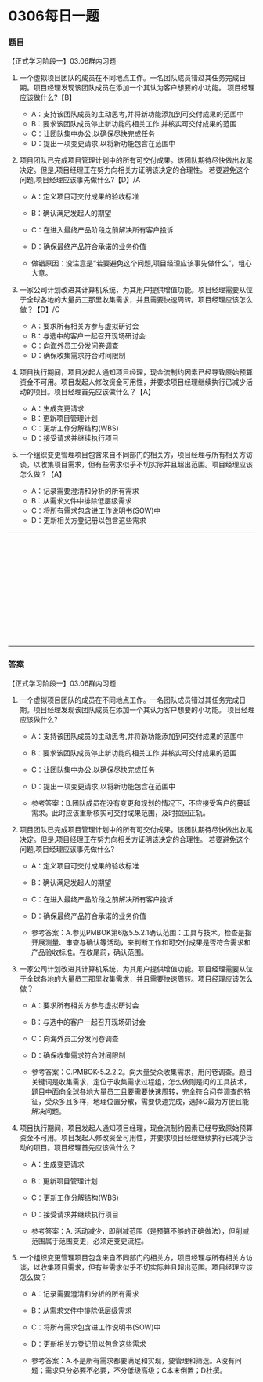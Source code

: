 # 0306每日一题
### 题目
【正式学习阶段一】03.06群内习题

1. 一个虚拟项目团队的成员在不同地点工作。一名团队成员错过其任务完成日期。项目经理发现该团队成员在添加一个其认为客户想要的小功能。 项目经理应该做什么?【B】
	- A：支持该团队成员的主动思考,并将新功能添加到可交付成果的范围中
	- B：要求该团队成员停止新功能的相关工作,并核实可交付成果的范围
	- C：让团队集中办公,以确保尽快完成任务
	- D：提出一项变更请求,以将新功能包含在范围中

2. 项目团队已完成项目管理计划中的所有可交付成果。该团队期待尽快做出收尾决定。但是,项目经理正在努力向相关方证明该决定的合理性。 若要避免这个问题,项目经理应该事先做什么?【D】/A
	- A：定义项目可交付成果的验收标准
	- B：确认满足发起人的期望
	- C：在进入最终产品阶段之前解决所有客户投诉
	- D：确保最终产品符合承诺的业务价值

	- 做错原因：没注意是“若要避免这个问题,项目经理应该事先做什么”，粗心大意。

3. 一家公司计划改进其计算机系统，为其用户提供增值功能。项目经理需要从位于全球各地的大量员工那里收集需求，并且需要快速周转。项目经理应该怎么做？【D】/C
	- A：要求所有相关方参与虚拟研讨会
	- B：与选中的客户一起召开现场研讨会
	- C：向海外员工分发问卷调查
	- D：确保收集需求符合时间限制

4. 项目执行期间，项目发起人通知项目经理，现金流制约因素已经导致原始预算资金不可用。项目发起人修改资金可用性，并要求项目经理继续执行已减少活动的项目。项目经理首先应该做什么？【A】
	- A：生成变更请求
	- B：更新项目管理计划
	- C：更新工作分解结构(WBS) 
	- D：接受请求并继续执行项目

5. 一个组织变更管理项目包含来自不同部门的相关方，项目经理与所有相关方访谈，以收集项目需求，但有些需求似乎不切实际并且超出范围。项目经理应该怎么做？【A】
	- A：记录需要澄清和分析的所有需求
	- B：从需求文件中排除低层级需求
	- C：将所有需求包含进工作说明书(SOW)中
	- D：更新相关方登记册以包含这些需求

<hr/>
<br/><br/><br/><br/><br/><br/><br/><br/><br/><br/><br/><br/>
<hr/>

### 答案
【正式学习阶段一】03.06群内习题

1. 一个虚拟项目团队的成员在不同地点工作。一名团队成员错过其任务完成日期。项目经理发现该团队成员在添加一个其认为客户想要的小功能。 项目经理应该做什么?
	- A：支持该团队成员的主动思考,并将新功能添加到可交付成果的范围中
	- B：要求该团队成员停止新功能的相关工作,并核实可交付成果的范围
	- C：让团队集中办公,以确保尽快完成任务
	- D：提出一项变更请求,以将新功能包含在范围中

	- 参考答案：B.团队成员在没有变更和规划的情况下，不应接受客户的蔓延需求。此时应该重新核实可交付成果范围，及时拉回正轨。

2. 项目团队已完成项目管理计划中的所有可交付成果。该团队期待尽快做出收尾决定。但是,项目经理正在努力向相关方证明该决定的合理性。 若要避免这个问题,项目经理应该事先做什么?
	- A：定义项目可交付成果的验收标准
	- B：确认满足发起人的期望
	- C：在进入最终产品阶段之前解决所有客户投诉
	- D：确保最终产品符合承诺的业务价值

	- 参考答案：A.参见PMBOK第6版5.5.2.1确认范围：工具与技术。检查是指开展测量、审查与确认等活动，来判断工作和可交付成果是否符合需求和产品验收标准。在收尾前，确认范围。

3. 一家公司计划改进其计算机系统，为其用户提供增值功能。项目经理需要从位于全球各地的大量员工那里收集需求，并且需要快速周转。项目经理应该怎么做？
	- A：要求所有相关方参与虚拟研讨会
	- B：与选中的客户一起召开现场研讨会
	- C：向海外员工分发问卷调查
	- D：确保收集需求符合时间限制

	- 参考答案：C.PMBOK-5.2.2.2。向大量受众收集需求，用问卷调查。题目关键词是收集需求，定位于收集需求过程组，怎么做则是问的工具技术，题目中面向全球各地大量员工且要需要快速周转，完全符合问卷调查的特征，受众多且多样，地理位置分散，需要快速完成，选择C最为方便且能解决问题。

4. 项目执行期间，项目发起人通知项目经理，现金流制约因素已经导致原始预算资金不可用。项目发起人修改资金可用性，并要求项目经理继续执行已减少活动的项目。项目经理首先应该做什么？
	- A：生成变更请求
	- B：更新项目管理计划
	- C：更新工作分解结构(WBS) 
	- D：接受请求并继续执行项目

	- 参考答案：A. 活动减少，即削减范围（是预算不够的正确做法），但削减范围属于范围变更，必须走变更流程。

5. 一个组织变更管理项目包含来自不同部门的相关方，项目经理与所有相关方访谈，以收集项目需求，但有些需求似乎不切实际并且超出范围。项目经理应该怎么做？
	- A：记录需要澄清和分析的所有需求
	- B：从需求文件中排除低层级需求
	- C：将所有需求包含进工作说明书(SOW)中
	- D：更新相关方登记册以包含这些需求

	- 参考答案：A.不是所有需求都要满足和实现，要管理和筛选。A没有问题；需求只分必要不必要，不分低级高级；C本末倒置；D杜撰。